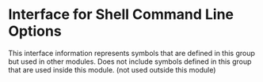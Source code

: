 
# Interface for Shell Command Line Options
This interface information represents symbols that are defined in this group but used in other modules.  Does not include symbols defined in this group that are used inside this module.
(not used outside this module)
